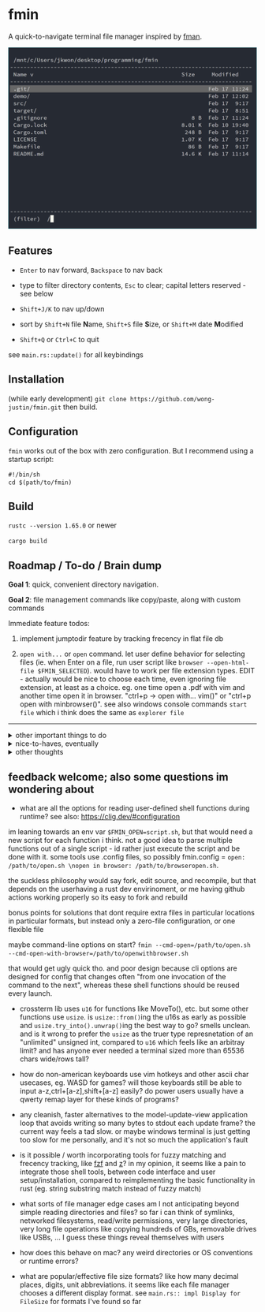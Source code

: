 # fmin

A quick-to-navigate terminal file manager inspired by [fman](https://fman.io/).

![screenshot](./demo/screenshot.png)

## Features

- `Enter` to nav forward, `Backspace` to nav back

- type to filter directory contents, `Esc` to clear; capital letters reserved - see below

- `Shift+J/K` to nav up/down

- sort by `Shift+N` file **N**ame, `Shift+S` file **S**ize, or `Shift+M` date **M**odified

<!--
- `Shift+P`: open command palette of operations like copy/paste, as well as imported shell scripts

- `Shift+O`: jump to frequently visited directories
-->

<!-- Shift + Space to mark as selected?? -->

<!-- - `Shift+Q` or `Ctrl+C` to quit -->

- `Shift+Q` or `Ctrl+C` to quit

see `main.rs::update()` for all keybindings

## Installation

(while early development) `git clone https://github.com/wong-justin/fmin.git` then build.

<!--
Note that `fmin` tracks visited directories in a file `.fmin_history`.

IF `$FMIN_HOME` is not set at runtime, `fmin` will create a directory named `.fmin/` according to the xdg_home spec, namely at 1) ..., 2)... , or 3) ...

Here's what a zero-config installation might look like after `fmin` runs:
```
└── $HOME/.fmin/
    ├── fmin.history
    └── fmin.highlighted_path
...
└── /usr/bin/fmin
```
-->

## Configuration

`fmin` works out of the box with zero configuration.
But I recommend using a startup script:

```
#!/bin/sh
cd $(path/to/fmin)
```

<!--
```
#!/bin/sh

set FMIN_HOME $HOME/.fmin/

# these one-liners will be imported as custom commands (as long as it's $FMIN_CMD_[anything])
# their stdout will be written to fmin's status line (so hopefully it's terse)
# comments will be searchable in fmin's command palette (so treat like titles)
# [change these and make your own!]

set FMIN_CMD_0 '#unzip \
  tar -xvf (cat $FMIN_HOME/fmin.highlighted_path)'
set FMIN_CMD_1 '#print image size \
  ffmpeg --tell-me-image-dimensions (cat $FMIN_HOME/fmin.highlighted_path)'
set FMIN_CMD_2 '#open in browser \
  browser --open (cat $FMIN_HOME/fmin.highlighted_path)'
set FMIN_CMD_3 '#open native file manager \
  cmd.exe /C explorer (cat $FMIN_HOME/fmin.cwd)'
set FMIN_CMD_4 '#copy cwd to clipboard \
  cmd.exe /C clip (cat $FMIN_HOME/fmin.cwd)'
set FMIN_CMD_5 '#safe remove \
  mv (cat $FMIN_HOME/fmin.selected_paths) ~/trash/'

# start the fmin binary
# when finished, cd this shell session to fmin's last directory
# [change this path]

cd $(/wherever/you/put/fmin)
```

Here's what my `fmin` installation looks like:

```
└── $FMIN_HOME/
    ├── fmin.history
    ├── fmin.highlighted_path
    ├── fmin
    └── fmin_startup.sh
```

... along with one shell alias: `alias fmin /path/to/fmin_startup.sh`
-->

## Build

`rustc --version 1.65.0` or newer

`cargo build`

## Roadmap / To-do / Brain dump

**Goal 1**: quick, convenient directory navigation.

**Goal 2**: file management commands like copy/paste, along with custom commands

<!-- more comfortable than the shell could ever be, yet plays well with shell scripts -->

Immediate feature todos:

1) implement jumptodir feature by tracking frecency in flat file db

2) `open with...` or `open` command. let user define behavior for selecting files (ie. when Enter on a file, run user script like `browser --open-html-file $FMIN_SELECTED`). would have to work per file extension types. EDIT - actually would be nice to choose each time, even ignoring file extension, at least as a choice. eg. one time open a .pdf with vim and another time open it in browser. "ctrl+p -> open with... vim()" or "ctrl+p open with minbrowser()". see also windows console commands `start file` which i think does the same as `explorer file`

--- 

<details>
<summary>other important things to do</summary>

- clear jumptodir history eventually.. after 90days? after ranking score is at minimum? give script to clear all with minimum possible ranking score of 1 for user to manually execute (probs as one of the .sh functions to import intop command palette?)

- consider using two env vars `$FMIN_CWD` and `$FMIN_SELECTED` that stay updated so user can shell out and use them when needed. maybe also `$FMIN_OPEN=myscript.sh` as a means to import that important and custom feature. note though that multiline env var values cause problmes with `env` command, so $FMIN_SELECTED cant be newline-separated. 
	- note that this is a sort of anti-pattern, hacky way to use env vars; some may find it gross; but i think the resulting feature is a big usability/convenience win, for not much cost
	- actually it might not work: the program can set current process env vars, and set global shell .env exports, but can't change parent process, and can't tell other processes that a global env var was updated, so other processes would have to source the .env file to use the recently updated paths (lame)
	- this is all getting too complex; maybe have a nice program function for copying cwd to clipboard, and user can easily cd <paste> afterwards if they want. this still doesnt solve live scripting with selected files tho - maybe those filepaths can be copied to clipboard as well.
	- probably just use files; write data to /tmp/fmin_cwd or something like that
	- maybe fmin.sh = 
	```
	set FMIN_SHIFT_Z 'tar -xvf (cat /tmp/fmin.filepaths)'

	fmin
	cd (cat /tmp/fmin.cwd)
	```
	- actually `fmin` writes cwd to stdout now! so just `cd $(fmin)`
	- investigate std::env::set_current_dir as an alternative to $FMIN_CWD
	- see also the terminal file manager that uses env vars for config: https://github.com/dylanaraps/fff?tab=readme-ov-file
which apparently uses a little-known young standard $CDPATH that i might be interested in. EDIT - i dont like cdpath and it seems pretty rare and nonstandard. it's pretty much a manually set home path per session
	- consider also: $FMIN_DELETE=rm by default, or 'mv $ /trash/'
	- also: $IFS internal field separator (https://unix.stackexchange.com/questions/184863/what-is-the-meaning-of-ifs-n-in-bash-scripting)

- performance optimization on large dirs, which is important bc slowness in large dirs was one of the main reasons for ditching fman: 

	- maybe to help large dirs go faster: only read filenames first and be ready to display, then if that took a long time (or huersitic if dir has >1000 files) only display filenames with metadata (loading), and iterate thru entries to get metadata and finish displaying with that second step
eg. displaying newly entered directory, part 1
```
___________________________________________
 Name                v | Size   | Modified
___________________________________________
loopy/                     loading...
droopy/                    loading...
grumpy/                    loading...
frumpy/                    loading...
script1.py                 loading...
script_2.py                loading...
main.py                    loading...
utils.py                   loading...
                                            
(this dir has a lot of entries)
___________________________________________
```
second step will read metadata date and size and calc display. also note im doing a math.log() call for size formatting... probably not helping. i just realized thats easily replaceable with a few `(x < 10? x < 100? x < 1000?)` cases - measure and make sure thats faster
	- bonus points if program is still responsive to keypresses, especially between 1st and 2nd steps while metadata is loading
	- MUST measure performance between both options tho - try creating perf test then git branch to test new implementation
	- also, if i already have sorted vec<entry> and i know view_start and view_end, then i only need to format strings for entries between view_start and view_end before displaying, instead of formatting each entry in whole vec. also memoization will help if i structure the code to make repeat formatting calls
	- note that fman slowness was in the order of seconds, and so far my longest load times are less than a second. so maybe this is not as huge a priority as previously thought
	- also note that perhaps the essential I/O of reading a directory is taking the majority of the time, and these other improvements might be negiligble and not worth the effort. I should make a flamegraph

- also consider caching large dir results, and having filewatcher processes knowing when to clear the cache id the dir is modified

- dual pane? or N-pane, with client/server architecture? where server just holds yanked filepaths... kinda overkill. maybe connect with unix pipes? also consider multiplatform... maybe cli option `--pair-with-session` to opt in to a dual pane? --pair-with-last, --print-all-session-ids, --start-background-server

- make sure all rust functions take borrowed struct params, unless they are supposed to take ownership after the function call
</details>

<details>
<summary>nice-to-haves, eventually</summary>

- make sure network filesystems work, like google drive or dropbox or nas'es

- icons, like nerdfont, or at least ascii chars, just to add redundancy to make visually identifying files easier (.py, directories, .md, source code, plaintext, binaries, etc)

- consider shift+m like a shift+click on windows, meaning select all from beginning mark up to cursor 

- display idx/total item count in bottom right. also num selected items

- potential cli/config options: `--start-jumping`, `--config-at`, `--history-at`, `--logs--at`
along with types like `Config::starting_mode/logs_path/`...
or consider also zero cli options, and all config happens in env vars

- have logs in the first place

- include sortorder in history file as UX/QOL improvement, so fmin remembers your preferred sort order in each dir

- some more fringe command ideas to consider for default palette (beyond move/cut, refresh, copy, delete, sort, select, select all): new file, new folder, rename. these could be outsourced to custom scripts/functions tho, esp if they're not used often

- be able to delete directories in frecency list (rather than opening flat history db file and editing / deleting lines). Note that some dirs temporarily appear and disappear, like USBs, and those should never be deleted automatically just because they arent present at a certain moment

- use docopt for cli options, and maybe just a quick and dirty custom implementation instead of the full library/dsl since that repo sounded problematic and not worth a dependency, and most complexity should live in the tui and not the cli anyways. i just like docopt

- redundant hotkeys: ctrl+j == > or something for jumptodir, ctrl+p == : for command palette, and ctrl+f == / for filter/search. bc control keys are good from any mode, whereas typical vim mode you have to escape back to normal mode before entering another. although reminder to self that many ctrl+key presses are reserved terminal shortcuts, so try not to override them

- other plugin function ideas: print width/height for img/video files, duration of audio/video files, batch rename selected? (eg. img_01, img_02, etc), copy cwd abs path to clipboard

- for batch rename, consider opening vim/$editor buffer to let user macro their own filename pattern edits. thats what this file manager does in their demo video: https://github.com/sxyazi/yazi

- keep command palette context dependent, eg. show up/down navigation in normal mode, but hide those and show others like esc keybind for filter mode

- add filewatcher to cwd so tui live updates when files are added/removed/modified

- write --help text, full docs in readme, and consider coverting to manpage too

- support --version if it's not already free with crossterm

- do some stress tests, like dir with 1k, 100k, many files (programming/texting/data/cleaned/media is a good real example with 2300 items. also c/windows/sytem32, 5000 entries. also staged / setup test dirs). and dirs with really large files (that seems fine so far tho). then weird unicode filenames. then spamming actions like typing filter text and naving back and forth. also going to weird dirs like recycle bin. see also symlinks. then networked/virtual filesystems.

- support unicode filenames and input text? eh, only once i finish other features that i care about that matter for personal use...

- support rebinding keys? not sure how control characters and letters work on other non-american keyboards... same low priority as above tho

- drag n drop with COM objects on windows? terinal detect mouse hold event -> create COM object for windows-os-level drag n drop -> do something... that would be more of a plugin functionality, and it would take a long time to learn about and hack on COM. although this is kinda important since i do lots of drag n drop in my workflow. but less important if theres a quick `open in native os file explorer` command

- if shortening long strings, consider using unicode char (…) instead of 3 dots(...) since it takes up less space

- also consider shortening abs paths like cwd into abbreviated form, eg. `/m/c/u/j/desktop` for `/mnt/c/users/jkwon/desktop`

- also consider shortening `/mnt/c/users/jkwon/Desktop` to `~/Desktop,` and all those home directories, since they get reptitive and dont bring important information for me personally. maybe try that on a feature branch, not master

- any max length to consider when shortening strings? some data points: 80ch historic terminal width. average filename length on my machine __ chars (todo - measure it). max filename length on my machine: __ chars (measure this too). `cal` output width, as an example of skinny output: 20ch for one month (62ch for 3 months). my clock script - ~50ch. and with smallclockchars, probably ~25ch. right now, date field is 14ch and size is 7ch, so name should be >= 14ch too. Or >= 21. so 21 + 7 + 14 + 4ch of margins = 46ch minimum in a sense. still need to shorten paths that are too long tho, and cwds over 40ch

- consider having shortened versions of date and size for tiny terminal sessions?
like use `display::CompactWidth/Condensed/Comfortable` if name_col is less than size + modified cols

- consider leader key + normal keypress, where user can define leader key, which works well for sxiv tool (see https://youtu.be/GYW9i_u5PY://youtu.be/GYW9i_u5PYs) 

- consider caching Format trait on Date and Size, in case it helps

</details>

<details>
<summary>other thoughts</summary>

- remember to have confirmation step before perofrming action that modifies filesyystem (eg. `move 10 files to new/dir/? [y/n]`)
or alternatively make it easy to undo
or alternatively harder to perform on accident, eg. not a simple keypress in normal mode, esp since its easy to think youre in filter mode by mistake
maybe keep those actions limited to command palette with no shortcut? move/copy/delete/rename

- i like how displaying more information lets you release some headspace - dont have to remember if file is big or small; dont have to remember ls -whatevercommands to format file info; seeing big file size in addition to name can help identify file quicker in your brain, same with modified date; always displaying cwd (which ive omitted in my $prompt for the sake of space); perhaps helps when burned out, freeing up mental space and energy

- also enjoy minimal keypresses, esp when coupled with minimal thinking - eg. ctrl+p one step shortcut to jump from any mode to command palette mode, rather than remembering page/modal navigation and esc -> colon:, two steps and extra keypress 

- reminder to self that the UI is not as complex because no need for linewrapping - keep it that way 

- look at fman issues, both open and closed, to see people's most desired features: https://github.com/fman-users/fman/issues?q=is%3Aissue+sort%3Areactions-%2B1-desc
the main ones:
	- search (presumably recursively in cwd; low priority for me personally; could be a ls | grep command anyways; and text search is an rgrep command)
	- batch rename (this is rarer and could be outsourced to `$editor` where macro editing is optimized)
	- commmand to compute directory size (this should be plugin script/function, not core)
	- feedback on file operations
	- remember sort order for dirs
	- undo for commands rename/copy/delete (probably difficult, and less important if these dont happen by accident. also if delete is aliased to `mv $trash`)

- midnight commander has lots of arcane keybindings, including function keys all the way at the top of the keyboard, and a bit of chording; ideally the command palette is the opposite experience, that is, immediately understandable and productive, with minimal learning curve

- i found this other windows text-view file manager: https://www.farmanager.com/screenshots.php?l=en

</details>

## feedback welcome; also some questions im wondering about

- what are all the options for reading user-defined shell functions during runtime? see also: https://clig.dev/#configuration

im leaning towards an env var `$FMIN_OPEN=script.sh`, but that would need a new script for each function i think. not a good idea to parse multiple functions out of a single script - id rather just execute the script and be done with it. 
some tools use .config files, so possibly fmin.config = `open: /path/to/open.sh \nopen in browser: /path/to/browseropen.sh`.

the suckless philosophy would say fork, edit source, and recompile, but that depends on the userhaving a rust dev envirinoment, or me having github actions working properly so its easy to fork and rebuild

bonus points for solutions that dont require extra files in particular locations in particular formats, but instead only a zero-file configuration, or one flexible file

maybe command-line options on start? `fmin --cmd-open=/path/to/open.sh --cmd-open-with-browser=/path/to/openwithbrowser.sh`

that would get ugly quick tho. and poor design because cli options are designed for config that changes often "from one invocation of the command to the next", whereas these shell functions should be reused every launch.

- crossterm lib uses `u16` for functions like MoveTo(), etc. but some other functions use `usize`. is `usize::from()`ing the u16s as early as possible and `usize.try_into().unwrap()`ing the best way to go? smells unclean. and is it wrong to prefer the `usize` as the truer type represnetation of an "unlimited" unsigned int, compared to `u16` which feels like an arbitray limit? and has anyone ever needed a terminal sized more than 65536 chars wide/rows tall?

- how do non-american keyboards use vim hotkeys and other ascii char usecases, eg. WASD for games? will those keyboards still be able to input a-z,ctrl+[a-z],shift+[a-z] easily? do power users usually have a qwerty remap layer for these kinds of programs?

- any cleanish, faster alternatives to the model-update-view application loop that avoids writing so many bytes to stdout each update frame? the current way feels a tad slow. or maybe windows terminal is just getting too slow for me personally, and it's not so much the application's fault

- is it possible / worth incorporating tools for fuzzy matching and frecency tracking, like [fzf](https://github.com/junegunn/fzf) and [z](https://github.com/rupa/z)? in my opinion, it seems like a pain to integrate those shell tools, between code interface and user setup/installation, compared to reimplementing the basic functionality in rust (eg. string substring match instead of fuzzy match)

- what sorts of file manager edge cases am I not anticipating beyond simple reading directories and files? so far i can think of symlinks, networked filesystems, read/write permissions, very large directories, very long file operations like copying hundreds of GBs, removable drives like USBs, ... I guess these things reveal themselves with users

- how does this behave on mac? any weird directories or OS conventions or runtime errors?

- what are popular/effective file size formats? like how many decimal places, digits, unit abbreviations. it seems like each file manager chooses a different display format. see `main.rs:: impl Display for FileSize` for formats I've found so far
